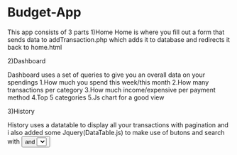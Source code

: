 # Budget-App
This app consists of 3 parts
1)Home
Home is where you fill out a form that sends data to addTransaction.php which adds it to database and redirects it back to  home.html

2)Dashboard

Dashboard uses a set of queries to give you an overall data on your spendings
 1.How much you spend this week/this month
 2.How many transactions per category
 3.How much income/expensive per payment method
 4.Top 5 categories
 5.Js chart for a good view

3)History

History uses a datatable to display all your transactions with pagination and i also added some Jquery(DataTable.js) to make use of butons and search with <button> and <select> tags


